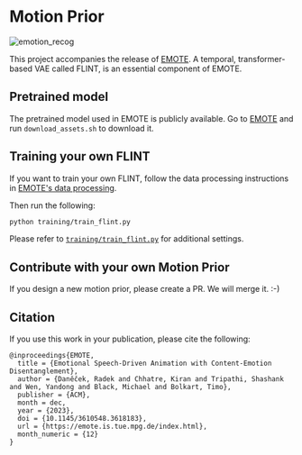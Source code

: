 # Motion Prior

 ![emotion_recog](flint.png)

This project accompanies the release of [EMOTE](../TalkingHead/). A temporal, transformer-based VAE called FLINT, is an essential component of EMOTE. 

## Pretrained model
The pretrained model used in EMOTE is publicly available. Go to [EMOTE](../TalkingHead/demos/) and run `download_assets.sh` to download it.


## Training your own FLINT

If you want to train your own FLINT, follow the data processing instructions in [EMOTE's data processing](../TalkingHead/data_processing/). 

Then run the following: 
```bash 
python training/train_flint.py
```
Please refer to [`training/train_flint.py`](./training/train_flint.py) for additional settings.


## Contribute with your own Motion Prior 
If you design a new motion prior, please create a PR. We will merge it. :-) 



## Citation 

If you use this work in your publication, please cite the following:
```
@inproceedings{EMOTE,
  title = {Emotional Speech-Driven Animation with Content-Emotion Disentanglement},
  author = {Daněček, Radek and Chhatre, Kiran and Tripathi, Shashank and Wen, Yandong and Black, Michael and Bolkart, Timo},
  publisher = {ACM},
  month = dec,
  year = {2023},
  doi = {10.1145/3610548.3618183},
  url = {https://emote.is.tue.mpg.de/index.html},
  month_numeric = {12}
}
```

